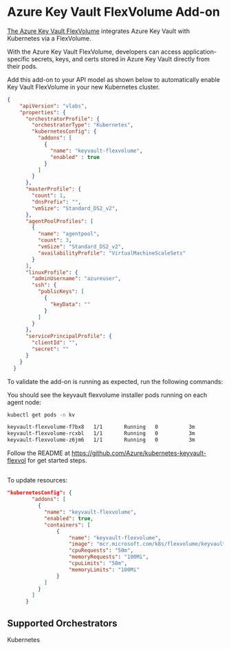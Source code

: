 # Azure Key Vault FlexVolume Add-on

[The Azure Key Vault FlexVolume](https://github.com/Azure/kubernetes-keyvault-flexvol) integrates Azure Key Vault with Kubernetes via a FlexVolume.

With the Azure Key Vault FlexVolume, developers can access application-specific secrets, keys, and certs stored in Azure Key Vault directly from their pods.

Add this add-on to your API model as shown below to automatically enable Key Vault FlexVolume in your new Kubernetes cluster.

```json
{
    "apiVersion": "vlabs",
    "properties": {
      "orchestratorProfile": {
        "orchestratorType": "Kubernetes",
        "kubernetesConfig": {
          "addons": [
            {
              "name": "keyvault-flexvolume",
              "enabled" : true
            }
          ]
        }
      },
      "masterProfile": {
        "count": 1,
        "dnsPrefix": "",
        "vmSize": "Standard_DS2_v2",
      },
      "agentPoolProfiles": [
        {
          "name": "agentpool",
          "count": 3,
          "vmSize": "Standard_DS2_v2",
          "availabilityProfile": "VirtualMachineScaleSets"
        }
      ],
      "linuxProfile": {
        "adminUsername": "azureuser",
        "ssh": {
          "publicKeys": [
            {
              "keyData": ""
            }
          ]
        }
      },
      "servicePrincipalProfile": {
        "clientId": "",
        "secret": ""
      }
    }
  }

```

To validate the add-on is running as expected, run the following commands:

You should see the keyvault flexvolume installer pods running on each agent node:

```bash
kubectl get pods -n kv

keyvault-flexvolume-f7bx8   1/1       Running   0          3m
keyvault-flexvolume-rcxbl   1/1       Running   0          3m
keyvault-flexvolume-z6jm6   1/1       Running   0          3m
```

Follow the README at https://github.com/Azure/kubernetes-keyvault-flexvol for get started steps.

##
To update resources:

```json
"kubernetesConfig": {
        "addons": [
          {
            "name": "keyvault-flexvolume",
            "enabled": true,
            "containers": [
                {
                    "name": "keyvault-flexvolume",
                    "image": "mcr.microsoft.com/k8s/flexvolume/keyvault-flexvolume:v0.0.16",
                    "cpuRequests": "50m",
                    "memoryRequests": "100Mi",
                    "cpuLimits": "50m",
                    "memoryLimits": "100Mi"
                }
            ]
          }
        ]
      }
```

## Supported Orchestrators

Kubernetes
